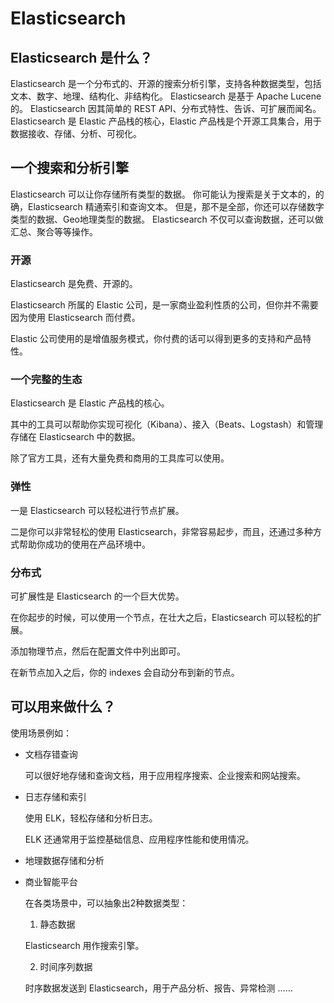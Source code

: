 # Elasticsearch



## Elasticsearch 是什么？

Elasticsearch 是一个分布式的、开源的搜索分析引擎，支持各种数据类型，包括文本、数字、地理、结构化、非结构化。
Elasticsearch 是基于 Apache Lucene 的。
Elasticsearch 因其简单的 REST API、分布式特性、告诉、可扩展而闻名。
Elasticsearch 是 Elastic 产品栈的核心，Elastic 产品栈是个开源工具集合，用于数据接收、存储、分析、可视化。

## 一个搜索和分析引擎

Elasticsearch 可以让你存储所有类型的数据。
你可能认为搜索是关于文本的，的确，Elasticsearch 精通索引和查询文本。
但是，那不是全部，你还可以存储数字类型的数据、Geo地理类型的数据。
Elasticsearch 不仅可以查询数据，还可以做汇总、聚合等等操作。

### 开源

Elasticsearch 是免费、开源的。

Elasticsearch 所属的 Elastic 公司，是一家商业盈利性质的公司，但你并不需要因为使用 Elasticsearch 而付费。

Elastic 公司使用的是增值服务模式，你付费的话可以得到更多的支持和产品特性。

### 一个完整的生态

Elasticsearch 是 Elastic 产品栈的核心。

其中的工具可以帮助你实现可视化（Kibana）、接入（Beats、Logstash）和管理存储在 Elasticsearch 中的数据。

除了官方工具，还有大量免费和商用的工具库可以使用。

### 弹性

一是 Elasticsearch 可以轻松进行节点扩展。

二是你可以非常轻松的使用 Elasticsearch，非常容易起步，而且，还通过多种方式帮助你成功的使用在产品环境中。

### 分布式

可扩展性是 Elasticsearch 的一个巨大优势。

在你起步的时候，可以使用一个节点，在壮大之后，Elasticsearch 可以轻松的扩展。

添加物理节点，然后在配置文件中列出即可。

在新节点加入之后，你的 indexes 会自动分布到新的节点。

## 可以用来做什么？

使用场景例如：

- 文档存错查询

    可以很好地存储和查询文档，用于应用程序搜索、企业搜索和网站搜索。

- 日志存储和索引

    使用 ELK，轻松存储和分析日志。

    ELK 还通常用于监控基础信息、应用程序性能和使用情况。

- 地理数据存储和分析
- 商业智能平台

    在各类场景中，可以抽象出2种数据类型：

    1. 静态数据

    Elasticsearch 用作搜索引擎。

    2. 时间序列数据

    时序数据发送到 Elasticsearch，用于产品分析、报告、异常检测 ……
